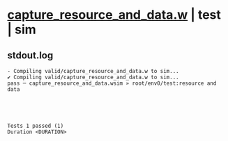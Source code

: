 # [capture_resource_and_data.w](../../../../../examples/tests/valid/capture_resource_and_data.w) | test | sim

## stdout.log
```log
- Compiling valid/capture_resource_and_data.w to sim...
✔ Compiling valid/capture_resource_and_data.w to sim...
pass ─ capture_resource_and_data.wsim » root/env0/test:resource and data
 




Tests 1 passed (1) 
Duration <DURATION>

```

